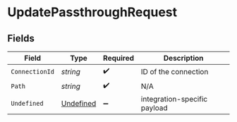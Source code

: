 # UpdatePassthroughRequest


## Fields

| Field                                             | Type                                              | Required                                          | Description                                       |
| ------------------------------------------------- | ------------------------------------------------- | ------------------------------------------------- | ------------------------------------------------- |
| `ConnectionId`                                    | *string*                                          | :heavy_check_mark:                                | ID of the connection                              |
| `Path`                                            | *string*                                          | :heavy_check_mark:                                | N/A                                               |
| `Undefined`                                       | [Undefined](../../Models/Components/Undefined.md) | :heavy_minus_sign:                                | integration-specific payload                      |